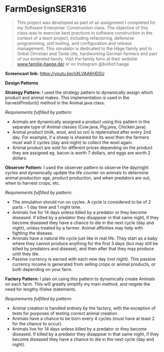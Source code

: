 # FarmDesignSER316
> This project was developed as part of an assignment I completed for my Software Enterprise: Construction class. The objective of this class was to exercise best practices in software construction in the context of a team project, including refactoring, defensive programming, unit testing, and configuration and release management.
>This simulator is dedicated to the Häge family and to Onkel Christian and Tante Ute, hardworking German farmers and part of our extended family. Visit the family farm at their website www.familie-haege.de/ or on Instagram @biohof.haege

**Screencast link:** https://youtu.be/nXLVAA6HD5U 

**Design Patterns**

**Strategy Pattern:** I used the strategy pattern to dynamically assign which product and animal makes. This implementation is used in the harvestProduct() method in the Animal.java class.

*Requirements fulfilled by pattern:*
- Animals are dynamically assigned a product using this pattern in the separate type of Animal classes (Cow.java, Pig.java, Chicken.java).
- Animal product (milk, wool, and so on) is replenished after every 2nd day. For example, if a sheep is sheared for its wool then the farmers must wait 2 cycles (day and night) to collect the wool again.
- Animal product are sold for different prices depending on the product they are assigned eg. bacon is worth 7 dollars, and eggs are worth 2 dollars.


**Observer Pattern:** I used the observer pattern to observe the day/night cycles and dynamically update the life counter on animals to determine animal production age, product production, and when predators are out, when to harvest crops, etc.

*Requirements fulfilled by pattern:*
- The simulation should run on cycles. A cycle is considered to be of 2 parts - 1 day time and 1 night time.
- Animals live for 14 days unless killed by a predator or they become diseased. If killed by a predator they disappear in that same night, if they become diseased they have a chance to die in the next cycle (day and night), unless treated by a farmer. Animal affinities may help with fighting the disease.
- Animals have a natural life cycle just like in real life. They start as a baby where they cannot produce anything for the first 3 days (but may still be killed by predators and disease), and then after that they may produce until they die.
- Passive currency is earned with each new day (not night). This passive currency income is generated from selling crops or animal products, or both depending on your farm.


**Factory Pattern:** I plan on using this pattern to dynamically create Animals on each farm. This will greatly simplify my main method, and negate the need for lengthy if/else statements.

*Requirements fulfilled by pattern:*
- Animal creation is handled entirely by the factory, with the exception of tests for purposes of testing correct animal creation. 
- Animals have a chance to be born every 4 cycles (must have at least 2 for the chance to occur). 
- Animals live for 14 days unless killed by a predator or they become diseased. If killed by a predator they disappear in that same night, if they become diseased they have a chance to die in the next cycle (day and night).

